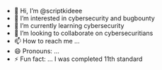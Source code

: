 - 👋 Hi, I’m @scriptkideee
- 👀 I’m interested in cybersecurity and bugbounty
- 🌱 I’m currently learning cybersecurity 
- 💞️ I’m looking to collaborate on cybersecuritians
- 📫 How to reach me ...
- 😄 Pronouns: ...
- ⚡ Fun fact: ... I was completed 11th standard

<!---
scriptkideee/scriptkideee is a ✨ special ✨ repository because its `README.md` (this file) appears on your GitHub profile.
You can click the Preview link to take a look at your changes.
--->
